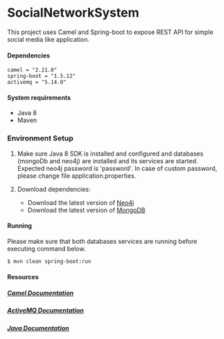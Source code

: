 # SocialNetworkSystem

This project uses Camel and Spring-boot to expose REST API for simple social media like application. 

#### Dependencies

    camel = "2.21.0"
    spring-boot = "1.5.12"
    activemq = "5.14.0"

#### System requirements

* Java 8
* Maven


### Environment Setup

1. Make sure Java 8 SDK is installed and configured and databases (mongoDb and neo4j) are installed and its 
services are started. Expected neo4j password is 'password'.
In case of custom password, please change file application.properties.

2. Download dependencies:
    * Download the latest version of [Neo4j](https://neo4j.com/download/)
    * Download the latest version of [MongoDB](https://docs.mongodb.com/manual/installation/) 
    
#### Running
Please make sure that both databases services are running before executing command below.
```bash
$ mvn clean spring-boot:run
``` 

#### Resources

##### [Camel Documentation](http://camel.apache.org/)

##### [ActiveMQ Documentation](http://activemq.apache.org/)

##### [Java Documentation](https://docs.oracle.com/javase/7/docs/api/)